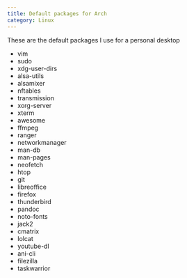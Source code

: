```yaml
---
title: Default packages for Arch
category: Linux
---
```


These are the default packages I use for a personal desktop

- vim
- sudo
- xdg-user-dirs
- alsa-utils
- alsamixer
- nftables
- transmission
- xorg-server
- xterm
- awesome
- ffmpeg
- ranger
- networkmanager
- man-db
- man-pages
- neofetch
- htop
- git
- libreoffice
- firefox
- thunderbird
- pandoc
- noto-fonts
- jack2
- cmatrix
- lolcat
- youtube-dl
- ani-cli
- filezilla
- taskwarrior
